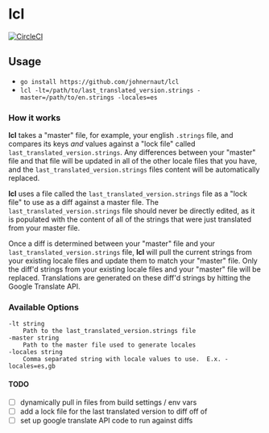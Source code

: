 # lcl

[![CircleCI](https://circleci.com/gh/johnernaut/lcl.svg?style=svg)](https://circleci.com/gh/johnernaut/lcl)

## Usage
* `go install https://github.com/johnernaut/lcl`
* `lcl -lt=/path/to/last_translated_version.strings -master=/path/to/en.strings -locales=es`

### How it works
**lcl** takes a "master" file, for example, your english `.strings` file, and compares its keys *and* values against a "lock file" called `last_translated_version.strings`.  Any differences between your "master" file and that file will be updated in all of the other locale files that you have, and the `last_translated_version.strings` files content will be automatically replaced.

**lcl** uses a file called the `last_translated_version.strings` file as a "lock file" to use as a diff against a master file.  The `last_translated_version.strings` file should never be directly edited, as it is populated with the content of all of the strings that were just translated from your master file.

Once a diff is determined between your "master" file and your `last_translated_version.strings` file, **lcl** will pull the current strings from your existing locale files and update them to match your "master" file.  Only the diff'd strings from your existing locale files and your "master" file will be replaced.  Translations are generated on these diff'd strings by hitting the Google Translate API.

### Available Options
```console
-lt string
    Path to the last_translated_version.strings file
-master string
    Path to the master file used to generate locales
-locales string
    Comma separated string with locale values to use.  E.x. -locales=es,gb
```

#### TODO
- [ ] dynamically pull in files from build settings / env vars 
- [ ] add a lock file for the last translated version to diff off of
- [ ] set up google translate API code to run against diffs
